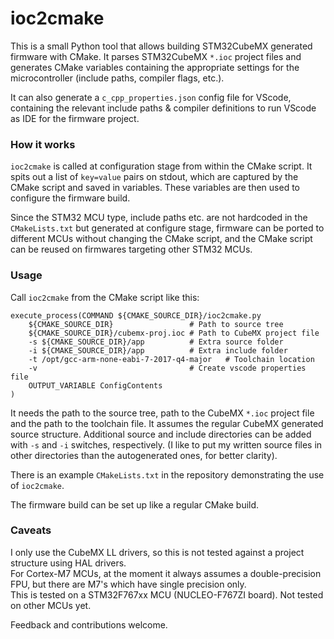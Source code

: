 # ioc2cmake

This is a small Python tool that allows building STM32CubeMX generated firmware with CMake. It parses STM32CubeMX `*.ioc` project files and generates CMake variables containing the appropriate settings for the microcontroller (include paths, compiler flags, etc.).

It can also generate a `c_cpp_properties.json` config file for VScode, containing the relevant include paths & compiler definitions to run VScode as IDE for the firmware project.

### How it works

`ioc2cmake` is called at configuration stage from within the CMake script. It spits out a list of `key=value` pairs on stdout, which are captured by the CMake script and saved in variables. These variables are then used to configure the firmware build.

Since the STM32 MCU type, include paths etc. are not hardcoded in the `CMakeLists.txt` but generated at configure stage, firmware can be ported to different MCUs without changing the CMake script, and the CMake script can be reused on firmwares targeting other STM32 MCUs.

### Usage
Call `ioc2cmake` from the CMake script like this:
```
execute_process(COMMAND ${CMAKE_SOURCE_DIR}/ioc2cmake.py
    ${CMAKE_SOURCE_DIR}                 # Path to source tree
    ${CMAKE_SOURCE_DIR}/cubemx-proj.ioc # Path to CubeMX project file
    -s ${CMAKE_SOURCE_DIR}/app          # Extra source folder
    -i ${CMAKE_SOURCE_DIR}/app          # Extra include folder
    -t /opt/gcc-arm-none-eabi-7-2017-q4-major   # Toolchain location
    -v                                  # Create vscode properties file
    OUTPUT_VARIABLE ConfigContents
)
```
It needs the path to the source tree, path to the CubeMX `*.ioc` project file and the path to the toolchain file. It assumes the regular CubeMX generated source structure. Additional source and include directories can be added with `-s` and `-i` switches, respectively. (I like to put my written source files in other directories than the autogenerated ones, for better clarity).

There is an example `CMakeLists.txt` in the repository demonstrating the use of `ioc2cmake`.

The firmware build can be set up like a regular CMake build.

### Caveats

I only use the CubeMX LL drivers, so this is not tested against a project structure using HAL drivers.  
For Cortex-M7 MCUs, at the moment it always assumes a double-precision FPU, but there are M7's which have single precision only.  
This is tested on a STM32F767xx MCU (NUCLEO-F767ZI board). Not tested on other MCUs yet.


Feedback and contributions welcome.
